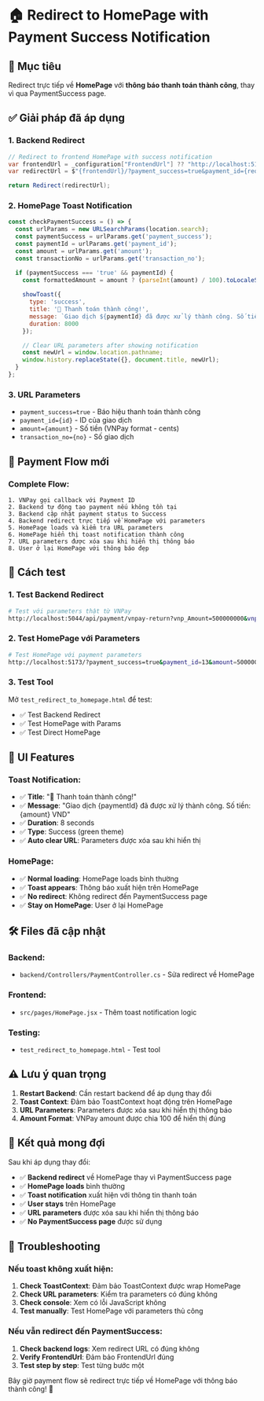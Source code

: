 # 🏠 Redirect to HomePage with Payment Success Notification

## 🎯 Mục tiêu

Redirect trực tiếp về **HomePage** với **thông báo thanh toán thành công**, thay vì qua PaymentSuccess page.

## ✅ Giải pháp đã áp dụng

### 1. **Backend Redirect**
```csharp
// Redirect to frontend HomePage with success notification
var frontendUrl = _configuration["FrontendUrl"] ?? "http://localhost:5173";
var redirectUrl = $"{frontendUrl}/?payment_success=true&payment_id={request.vnp_TxnRef}&amount={request.vnp_Amount}&transaction_no={request.vnp_TransactionNo}";

return Redirect(redirectUrl);
```

### 2. **HomePage Toast Notification**
```javascript
const checkPaymentSuccess = () => {
  const urlParams = new URLSearchParams(location.search);
  const paymentSuccess = urlParams.get('payment_success');
  const paymentId = urlParams.get('payment_id');
  const amount = urlParams.get('amount');
  const transactionNo = urlParams.get('transaction_no');

  if (paymentSuccess === 'true' && paymentId) {
    const formattedAmount = amount ? (parseInt(amount) / 100).toLocaleString('vi-VN') : 'N/A';
    
    showToast({
      type: 'success',
      title: '🎉 Thanh toán thành công!',
      message: `Giao dịch ${paymentId} đã được xử lý thành công. Số tiền: ${formattedAmount} VND`,
      duration: 8000
    });

    // Clear URL parameters after showing notification
    const newUrl = window.location.pathname;
    window.history.replaceState({}, document.title, newUrl);
  }
};
```

### 3. **URL Parameters**
- `payment_success=true` - Báo hiệu thanh toán thành công
- `payment_id={id}` - ID của giao dịch
- `amount={amount}` - Số tiền (VNPay format - cents)
- `transaction_no={no}` - Số giao dịch

## 🔄 Payment Flow mới

### Complete Flow:
```
1. VNPay gọi callback với Payment ID
2. Backend tự động tạo payment nếu không tồn tại
3. Backend cập nhật payment status to Success
4. Backend redirect trực tiếp về HomePage với parameters
5. HomePage loads và kiểm tra URL parameters
6. HomePage hiển thị toast notification thành công
7. URL parameters được xóa sau khi hiển thị thông báo
8. User ở lại HomePage với thông báo đẹp
```

## 🚀 Cách test

### 1. **Test Backend Redirect**
```bash
# Test với parameters thật từ VNPay
http://localhost:5044/api/payment/vnpay-return?vnp_Amount=500000000&vnp_BankCode=NCB&vnp_BankTranNo=VNP15208568&vnp_CardType=ATM&vnp_OrderInfo=13+Thanh+toán+deposit+-+ID%3A+13&vnp_PayDate=20251018012513&vnp_ResponseCode=00&vnp_TmnCode=2WU7UITR&vnp_TransactionNo=15208568&vnp_TransactionStatus=00&vnp_TxnRef=13&vnp_SecureHash=24e2e116db14d31e8fa555ccd884b9ea2058ee5f080a7aa9a1d2e42e8aa619b923bd1b735f05423c04df051d2d7447ba8e7fa142aed19accfbe98c3cc41a0b55
```

### 2. **Test HomePage với Parameters**
```bash
# Test HomePage với payment parameters
http://localhost:5173/?payment_success=true&payment_id=13&amount=500000000&transaction_no=15208568
```

### 3. **Test Tool**
Mở `test_redirect_to_homepage.html` để test:
- ✅ Test Backend Redirect
- ✅ Test HomePage with Params
- ✅ Test Direct HomePage

## 🎨 UI Features

### Toast Notification:
- ✅ **Title**: "🎉 Thanh toán thành công!"
- ✅ **Message**: "Giao dịch {paymentId} đã được xử lý thành công. Số tiền: {amount} VND"
- ✅ **Duration**: 8 seconds
- ✅ **Type**: Success (green theme)
- ✅ **Auto clear URL**: Parameters được xóa sau khi hiển thị

### HomePage:
- ✅ **Normal loading**: HomePage loads bình thường
- ✅ **Toast appears**: Thông báo xuất hiện trên HomePage
- ✅ **No redirect**: Không redirect đến PaymentSuccess page
- ✅ **Stay on HomePage**: User ở lại HomePage

## 🛠️ Files đã cập nhật

### Backend:
- `backend/Controllers/PaymentController.cs` - Sửa redirect về HomePage

### Frontend:
- `src/pages/HomePage.jsx` - Thêm toast notification logic

### Testing:
- `test_redirect_to_homepage.html` - Test tool

## ⚠️ Lưu ý quan trọng

1. **Restart Backend**: Cần restart backend để áp dụng thay đổi
2. **Toast Context**: Đảm bảo ToastContext hoạt động trên HomePage
3. **URL Parameters**: Parameters được xóa sau khi hiển thị thông báo
4. **Amount Format**: VNPay amount được chia 100 để hiển thị đúng

## 🎯 Kết quả mong đợi

Sau khi áp dụng thay đổi:
- ✅ **Backend redirect** về HomePage thay vì PaymentSuccess page
- ✅ **HomePage loads** bình thường
- ✅ **Toast notification** xuất hiện với thông tin thanh toán
- ✅ **User stays** trên HomePage
- ✅ **URL parameters** được xóa sau khi hiển thị thông báo
- ✅ **No PaymentSuccess page** được sử dụng

## 🔧 Troubleshooting

### Nếu toast không xuất hiện:
1. **Check ToastContext**: Đảm bảo ToastContext được wrap HomePage
2. **Check URL parameters**: Kiểm tra parameters có đúng không
3. **Check console**: Xem có lỗi JavaScript không
4. **Test manually**: Test HomePage với parameters thủ công

### Nếu vẫn redirect đến PaymentSuccess:
1. **Check backend logs**: Xem redirect URL có đúng không
2. **Verify FrontendUrl**: Đảm bảo FrontendUrl đúng
3. **Test step by step**: Test từng bước một

Bây giờ payment flow sẽ redirect trực tiếp về HomePage với thông báo thành công! 🎉
